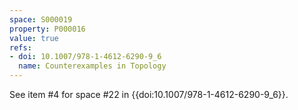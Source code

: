 ```yaml
---
space: S000019
property: P000016
value: true
refs:
- doi: 10.1007/978-1-4612-6290-9_6
  name: Counterexamples in Topology
---
```


See item #4 for space #22 in {{doi:10.1007/978-1-4612-6290-9_6}}.
